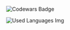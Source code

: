 ![Codewars Badge](https://www.codewars.com/users/Morton97/badges/large)

![Used Languages Img](https://github-readme-stats.vercel.app/api/top-langs/?username=neuroen&langs_count=10&layout=compact&theme=react&hide_border=true&bg_color=0D1117&title_color=ffffff&icon_color=5ce1e6)
